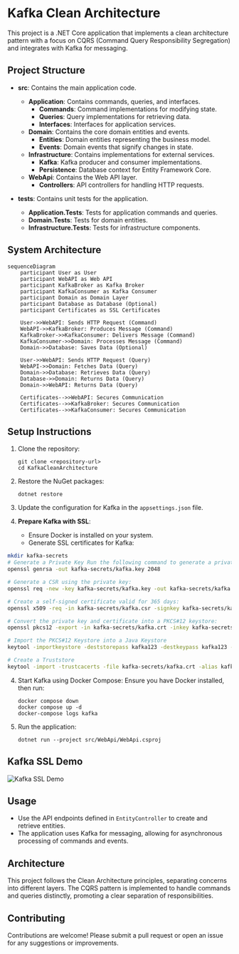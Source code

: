 # Kafka Clean Architecture

This project is a .NET Core application that implements a clean architecture pattern with a focus on CQRS (Command Query Responsibility Segregation) and integrates with Kafka for messaging.

## Project Structure

- **src**: Contains the main application code.
  - **Application**: Contains commands, queries, and interfaces.
    - **Commands**: Command implementations for modifying state.
    - **Queries**: Query implementations for retrieving data.
    - **Interfaces**: Interfaces for application services.
  - **Domain**: Contains the core domain entities and events.
    - **Entities**: Domain entities representing the business model.
    - **Events**: Domain events that signify changes in state.
  - **Infrastructure**: Contains implementations for external services.
    - **Kafka**: Kafka producer and consumer implementations.
    - **Persistence**: Database context for Entity Framework Core.
  - **WebApi**: Contains the Web API layer.
    - **Controllers**: API controllers for handling HTTP requests.

- **tests**: Contains unit tests for the application.
  - **Application.Tests**: Tests for application commands and queries.
  - **Domain.Tests**: Tests for domain entities.
  - **Infrastructure.Tests**: Tests for infrastructure components.

## System Architecture

```mermaid
sequenceDiagram
    participant User as User
    participant WebAPI as Web API
    participant KafkaBroker as Kafka Broker
    participant KafkaConsumer as Kafka Consumer
    participant Domain as Domain Layer
    participant Database as Database (Optional)
    participant Certificates as SSL Certificates

    User->>WebAPI: Sends HTTP Request (Command)
    WebAPI->>KafkaBroker: Produces Message (Command)
    KafkaBroker->>KafkaConsumer: Delivers Message (Command)
    KafkaConsumer->>Domain: Processes Message (Command)
    Domain->>Database: Saves Data (Optional)

    User->>WebAPI: Sends HTTP Request (Query)
    WebAPI->>Domain: Fetches Data (Query)
    Domain->>Database: Retrieves Data (Query)
    Database->>Domain: Returns Data (Query)
    Domain->>WebAPI: Returns Data (Query)

    Certificates-->>WebAPI: Secures Communication
    Certificates-->>KafkaBroker: Secures Communication
    Certificates-->>KafkaConsumer: Secures Communication
```

## Setup Instructions

1. Clone the repository:
   ```
   git clone <repository-url>
   cd KafkaCleanArchitecture
   ```

2. Restore the NuGet packages:
   ```
   dotnet restore
   ```

3. Update the configuration for Kafka in the `appsettings.json` file.

4. **Prepare Kafka with SSL**:
   - Ensure Docker is installed on your system.
   - Generate SSL certificates for Kafka:
```bash
mkdir kafka-secrets
# Generate a Private Key Run the following command to generate a private key:
openssl genrsa -out kafka-secrets/kafka.key 2048

# Generate a CSR using the private key:
openssl req -new -key kafka-secrets/kafka.key -out kafka-secrets/kafka.csr -subj "//CN=localhost"

# Create a self-signed certificate valid for 365 days:
openssl x509 -req -in kafka-secrets/kafka.csr -signkey kafka-secrets/kafka.key -out kafka-secrets/kafka.crt -days 365

# Convert the private key and certificate into a PKCS#12 keystore:
openssl pkcs12 -export -in kafka-secrets/kafka.crt -inkey kafka-secrets/kafka.key -out kafka-secrets/kafka.keystore.p12 -name kafka -password pass:kafka123

# Import the PKCS#12 Keystore into a Java Keystore
keytool -importkeystore -deststorepass kafka123 -destkeypass kafka123 -destkeystore kafka-secrets/kafka.keystore.jks -srckeystore kafka-secrets/kafka.keystore.p12 -srcstoretype PKCS12 -srcstorepass kafka123 -alias kafka

# Create a Truststore
keytool -import -trustcacerts -file kafka-secrets/kafka.crt -alias kafka -keystore kafka-secrets/kafka.truststore.jks -storepass kafka123 -noprompt

```

4. Start Kafka using Docker Compose: Ensure you have Docker installed, then run:
    ```
    docker compose down
    docker compose up -d
    docker-compose logs kafka
    ```
5. Run the application:
   ```
   dotnet run --project src/WebApi/WebApi.csproj
   ```

## Kafka SSL Demo
![Kafka SSL Demo](doc/kafka-ssl-demo.gif)

## Usage

- Use the API endpoints defined in `EntityController` to create and retrieve entities.
- The application uses Kafka for messaging, allowing for asynchronous processing of commands and events.

## Architecture

This project follows the Clean Architecture principles, separating concerns into different layers. The CQRS pattern is implemented to handle commands and queries distinctly, promoting a clear separation of responsibilities.

## Contributing

Contributions are welcome! Please submit a pull request or open an issue for any suggestions or improvements.